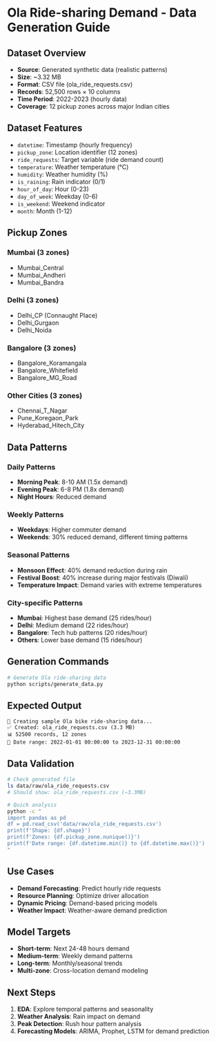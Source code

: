 # Ola Ride-sharing Demand - Data Generation Guide

## Dataset Overview
- **Source**: Generated synthetic data (realistic patterns)
- **Size**: ~3.32 MB
- **Format**: CSV file (ola_ride_requests.csv)
- **Records**: 52,500 rows × 10 columns
- **Time Period**: 2022-2023 (hourly data)
- **Coverage**: 12 pickup zones across major Indian cities

## Dataset Features
- `datetime`: Timestamp (hourly frequency)
- `pickup_zone`: Location identifier (12 zones)
- `ride_requests`: Target variable (ride demand count)
- `temperature`: Weather temperature (°C)
- `humidity`: Weather humidity (%)
- `is_raining`: Rain indicator (0/1)
- `hour_of_day`: Hour (0-23)
- `day_of_week`: Weekday (0-6)
- `is_weekend`: Weekend indicator
- `month`: Month (1-12)

## Pickup Zones
### Mumbai (3 zones)
- Mumbai_Central
- Mumbai_Andheri
- Mumbai_Bandra

### Delhi (3 zones)
- Delhi_CP (Connaught Place)
- Delhi_Gurgaon
- Delhi_Noida

### Bangalore (3 zones)
- Bangalore_Koramangala
- Bangalore_Whitefield
- Bangalore_MG_Road

### Other Cities (3 zones)
- Chennai_T_Nagar
- Pune_Koregaon_Park
- Hyderabad_Hitech_City

## Data Patterns
### Daily Patterns
- **Morning Peak**: 8-10 AM (1.5x demand)
- **Evening Peak**: 6-8 PM (1.8x demand)
- **Night Hours**: Reduced demand

### Weekly Patterns
- **Weekdays**: Higher commuter demand
- **Weekends**: 30% reduced demand, different timing patterns

### Seasonal Patterns
- **Monsoon Effect**: 40% demand reduction during rain
- **Festival Boost**: 40% increase during major festivals (Diwali)
- **Temperature Impact**: Demand varies with extreme temperatures

### City-specific Patterns
- **Mumbai**: Highest base demand (25 rides/hour)
- **Delhi**: Medium demand (22 rides/hour)
- **Bangalore**: Tech hub patterns (20 rides/hour)
- **Others**: Lower base demand (15 rides/hour)

## Generation Commands

```bash
# Generate Ola ride-sharing data
python scripts/generate_data.py
```

## Expected Output
```
🚴 Creating sample Ola bike ride-sharing data...
✅ Created: ola_ride_requests.csv (3.3 MB)
📊 52500 records, 12 zones
📅 Date range: 2022-01-01 00:00:00 to 2023-12-31 00:00:00
```

## Data Validation
```bash
# Check generated file
ls data/raw/ola_ride_requests.csv
# Should show: ola_ride_requests.csv (~3.3MB)

# Quick analysis
python -c "
import pandas as pd
df = pd.read_csv('data/raw/ola_ride_requests.csv')
print(f'Shape: {df.shape}')
print(f'Zones: {df.pickup_zone.nunique()}')
print(f'Date range: {df.datetime.min()} to {df.datetime.max()}')
"
```

## Use Cases
- **Demand Forecasting**: Predict hourly ride requests
- **Resource Planning**: Optimize driver allocation
- **Dynamic Pricing**: Demand-based pricing models
- **Weather Impact**: Weather-aware demand prediction

## Model Targets
- **Short-term**: Next 24-48 hours demand
- **Medium-term**: Weekly demand patterns
- **Long-term**: Monthly/seasonal trends
- **Multi-zone**: Cross-location demand modeling

## Next Steps
1. **EDA**: Explore temporal patterns and seasonality
2. **Weather Analysis**: Rain impact on demand
3. **Peak Detection**: Rush hour pattern analysis
4. **Forecasting Models**: ARIMA, Prophet, LSTM for demand prediction